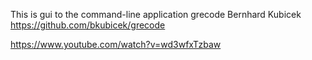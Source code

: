 This is gui to the command-line application grecode Bernhard Kubicek
https://github.com/bkubicek/grecode

https://www.youtube.com/watch?v=wd3wfxTzbaw
